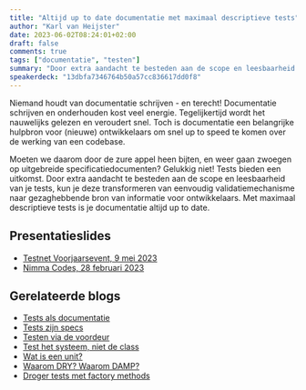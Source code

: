 ```yaml
---
title: "Altijd up to date documentatie met maximaal descriptieve tests"
author: "Karl van Heijster"
date: 2023-06-02T08:24:01+02:00
draft: false
comments: true
tags: ["documentatie", "testen"]
summary: "Door extra aandacht te besteden aan de scope en leesbaarheid van je tests, kun je deze transformeren van eenvoudig validatiemechanisme naar gezaghebbende bron van informatie voor ontwikkelaars. Met maximaal descriptieve tests is je documentatie altijd up to date."
speakerdeck: "13dbfa7346764b50a57cc836617dd0f8"
---
```


Niemand houdt van documentatie schrijven - en terecht! Documentatie schrijven en onderhouden kost veel energie. Tegelijkertijd wordt het nauwelijks gelezen en veroudert snel. Toch is documentatie een belangrijke hulpbron voor (nieuwe) ontwikkelaars om snel up to speed te komen over de werking van een codebase.


Moeten we daarom door de zure appel heen bijten, en weer gaan zwoegen op uitgebreide specificatiedocumenten? Gelukkig niet! Tests bieden een uitkomst. Door extra aandacht te besteden aan de scope en leesbaarheid van je tests, kun je deze transformeren van eenvoudig validatiemechanisme naar gezaghebbende bron van informatie voor ontwikkelaars. Met maximaal descriptieve tests is je documentatie altijd up to date.


## Presentatieslides

- [Testnet Voorjaarsevent, 9 mei 2023](https://speakerdeck.com/dotkarl/altijd-up-to-date-documentatie-met-maximaal-descriptieve-tests-09-05-2023-testnet-voorjaarsevent)
- [Nimma Codes, 28 februari 2023](https://speakerdeck.com/dotkarl/altijd-up-to-date-documentatie-met-maximaal-descriptieve-tests-28-02-2023-nimma-codes)


## Gerelateerde blogs


- [Tests als documentatie](/blog/22/09/tests-als-documentatie/)
- [Tests zijn specs](/blog/22/12/tests-zijn-specs/)
- [Testen via de voordeur](/blog/22/06/testen-via-de-voordeur/)
- [Test het systeem, niet de class](/blog/22/11/test-het-systeem-niet-de-class/)
- [Wat is een unit?](/blog/22/11/wat-is-een-unit/)
- [Waarom DRY? Waarom DAMP?](/blog/23/02/waarom-dry-waarom-damp/)
- [Droger tests met factory methods](/blog/21/09/droger-tests-met-factory-methods/)

